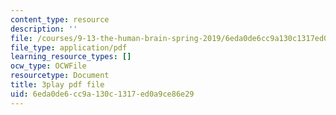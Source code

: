 ```yaml
---
content_type: resource
description: ''
file: /courses/9-13-the-human-brain-spring-2019/6eda0de6cc9a130c1317ed0a9ce86e29_XRdJ5mXBo8A.pdf
file_type: application/pdf
learning_resource_types: []
ocw_type: OCWFile
resourcetype: Document
title: 3play pdf file
uid: 6eda0de6-cc9a-130c-1317-ed0a9ce86e29
---
```

